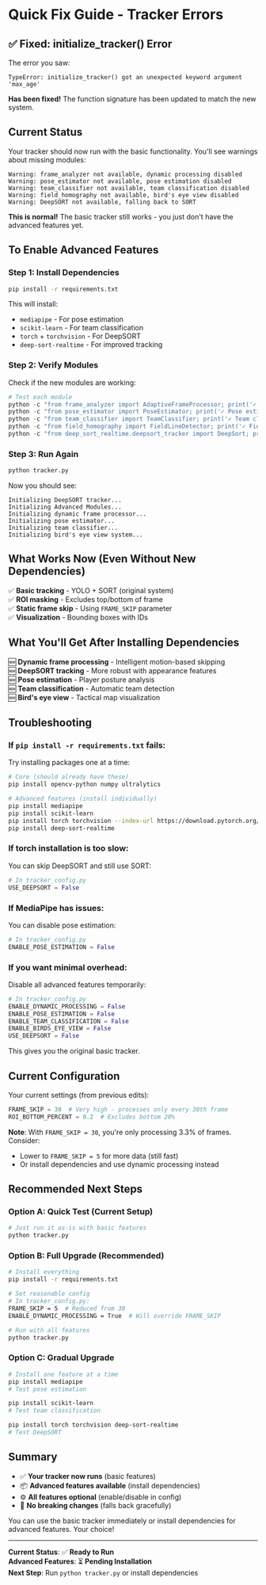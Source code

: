 # Quick Fix Guide - Tracker Errors

## ✅ Fixed: initialize_tracker() Error

The error you saw:
```
TypeError: initialize_tracker() got an unexpected keyword argument 'max_age'
```

**Has been fixed!** The function signature has been updated to match the new system.

## Current Status

Your tracker should now run with the basic functionality. You'll see warnings about missing modules:

```
Warning: frame_analyzer not available, dynamic processing disabled
Warning: pose_estimator not available, pose estimation disabled
Warning: team_classifier not available, team classification disabled
Warning: field_homography not available, bird's eye view disabled
Warning: DeepSORT not available, falling back to SORT
```

**This is normal!** The basic tracker still works - you just don't have the advanced features yet.

## To Enable Advanced Features

### Step 1: Install Dependencies

```bash
pip install -r requirements.txt
```

This will install:
- `mediapipe` - For pose estimation
- `scikit-learn` - For team classification
- `torch` + `torchvision` - For DeepSORT
- `deep-sort-realtime` - For improved tracking

### Step 2: Verify Modules

Check if the new modules are working:

```python
# Test each module
python -c "from frame_analyzer import AdaptiveFrameProcessor; print('✓ Frame analyzer OK')"
python -c "from pose_estimator import PoseEstimator; print('✓ Pose estimator OK')"
python -c "from team_classifier import TeamClassifier; print('✓ Team classifier OK')"
python -c "from field_homography import FieldLineDetector; print('✓ Field homography OK')"
python -c "from deep_sort_realtime.deepsort_tracker import DeepSort; print('✓ DeepSORT OK')"
```

### Step 3: Run Again

```bash
python tracker.py
```

Now you should see:
```
Initializing DeepSORT tracker...
Initializing Advanced Modules...
Initializing dynamic frame processor...
Initializing pose estimator...
Initializing team classifier...
Initializing bird's eye view system...
```

## What Works Now (Even Without New Dependencies)

✅ **Basic tracking** - YOLO + SORT (original system)  
✅ **ROI masking** - Excludes top/bottom of frame  
✅ **Static frame skip** - Using `FRAME_SKIP` parameter  
✅ **Visualization** - Bounding boxes with IDs  

## What You'll Get After Installing Dependencies

🆕 **Dynamic frame processing** - Intelligent motion-based skipping  
🆕 **DeepSORT tracking** - More robust with appearance features  
🆕 **Pose estimation** - Player posture analysis  
🆕 **Team classification** - Automatic team detection  
🆕 **Bird's eye view** - Tactical map visualization  

## Troubleshooting

### If `pip install -r requirements.txt` fails:

Try installing packages one at a time:

```bash
# Core (should already have these)
pip install opencv-python numpy ultralytics

# Advanced features (install individually)
pip install mediapipe
pip install scikit-learn
pip install torch torchvision --index-url https://download.pytorch.org/whl/cpu
pip install deep-sort-realtime
```

### If torch installation is too slow:

You can skip DeepSORT and still use SORT:

```python
# In tracker_config.py
USE_DEEPSORT = False
```

### If MediaPipe has issues:

You can disable pose estimation:

```python
# In tracker_config.py
ENABLE_POSE_ESTIMATION = False
```

### If you want minimal overhead:

Disable all advanced features temporarily:

```python
# In tracker_config.py
ENABLE_DYNAMIC_PROCESSING = False
ENABLE_POSE_ESTIMATION = False
ENABLE_TEAM_CLASSIFICATION = False
ENABLE_BIRDS_EYE_VIEW = False
USE_DEEPSORT = False
```

This gives you the original basic tracker.

## Current Configuration

Your current settings (from previous edits):

```python
FRAME_SKIP = 30  # Very high - processes only every 30th frame
ROI_BOTTOM_PERCENT = 0.2  # Excludes bottom 20%
```

**Note**: With `FRAME_SKIP = 30`, you're only processing 3.3% of frames. Consider:
- Lower to `FRAME_SKIP = 5` for more data (still fast)
- Or install dependencies and use dynamic processing instead

## Recommended Next Steps

### Option A: Quick Test (Current Setup)
```bash
# Just run it as-is with basic features
python tracker.py
```

### Option B: Full Upgrade (Recommended)
```bash
# Install everything
pip install -r requirements.txt

# Set reasonable config
# In tracker_config.py:
FRAME_SKIP = 5  # Reduced from 30
ENABLE_DYNAMIC_PROCESSING = True  # Will override FRAME_SKIP

# Run with all features
python tracker.py
```

### Option C: Gradual Upgrade
```bash
# Install one feature at a time
pip install mediapipe
# Test pose estimation

pip install scikit-learn
# Test team classification

pip install torch torchvision deep-sort-realtime
# Test DeepSORT
```

## Summary

- ✅ **Your tracker now runs** (basic features)
- 📦 **Advanced features available** (install dependencies)
- ⚙️ **All features optional** (enable/disable in config)
- 🔧 **No breaking changes** (falls back gracefully)

You can use the basic tracker immediately or install dependencies for advanced features. Your choice!

---

**Current Status**: ✅ **Ready to Run**  
**Advanced Features**: ⏳ **Pending Installation**  
**Next Step**: Run `python tracker.py` or install dependencies


